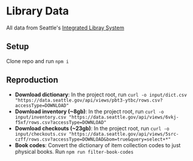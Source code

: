 # Library Data

All data from Seattle's [Integrated Libray System](https://data.seattle.gov/Community/Integrated-Library-System-ILS-Data-Dictionary/pbt3-ytbc)

## Setup
Clone repo and run `npm i`

## Reproduction
* **Download dictionary**: In the project root, run `curl -o input/dict.csv "https://data.seattle.gov/api/views/pbt3-ytbc/rows.csv?accessType=DOWNLOAD"`
* **Download inventory (~8gb)**: In the project root, run `curl -o input/inventory.csv "https://data.seattle.gov/api/views/6vkj-f5xf/rows.csv?accessType=DOWNLOAD"`
* **Download checkouts (~23gb)**: In the project root, run `curl -o input/checkouts.csv "https://data.seattle.gov/api/views/5src-czff/rows.csv?accessType=DOWNLOAD&bom=true&query=select+*"`
* **Book codes**: Convert the dictionary of item collection codes to just physical books. Run `npm run filter-book-codes`
